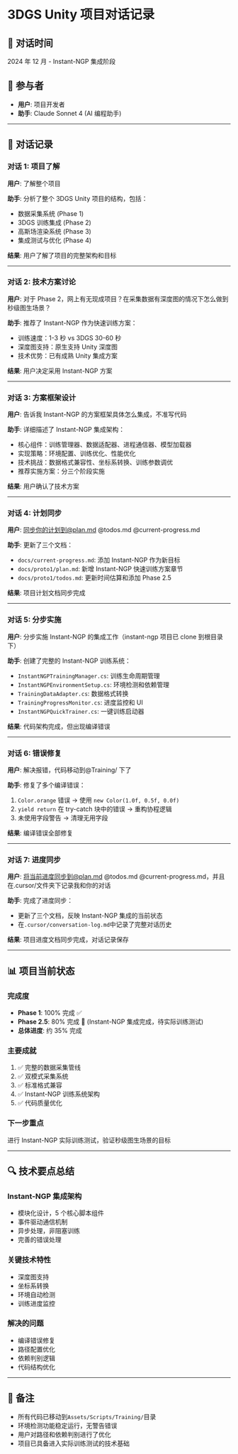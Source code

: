 # 3DGS Unity 项目对话记录

## 📅 对话时间

2024 年 12 月 - Instant-NGP 集成阶段

## 👥 参与者

- **用户**: 项目开发者
- **助手**: Claude Sonnet 4 (AI 编程助手)

---

## 💬 对话记录

### 对话 1: 项目了解

**用户**: 了解整个项目

**助手**: 分析了整个 3DGS Unity 项目的结构，包括：

- 数据采集系统 (Phase 1)
- 3DGS 训练集成 (Phase 2)
- 高斯场渲染系统 (Phase 3)
- 集成测试与优化 (Phase 4)

**结果**: 用户了解了项目的完整架构和目标

---

### 对话 2: 技术方案讨论

**用户**: 对于 Phase 2，网上有无现成项目？在采集数据有深度图的情况下怎么做到秒级图生场景？

**助手**: 推荐了 Instant-NGP 作为快速训练方案：

- 训练速度：1-3 秒 vs 3DGS 30-60 秒
- 深度图支持：原生支持 Unity 深度图
- 技术优势：已有成熟 Unity 集成方案

**结果**: 用户决定采用 Instant-NGP 方案

---

### 对话 3: 方案框架设计

**用户**: 告诉我 Instant-NGP 的方案框架具体怎么集成，不准写代码

**助手**: 详细描述了 Instant-NGP 集成架构：

- 核心组件：训练管理器、数据适配器、进程通信器、模型加载器
- 实现策略：环境配置、训练优化、性能优化
- 技术挑战：数据格式兼容性、坐标系转换、训练参数调优
- 推荐实施方案：分三个阶段实施

**结果**: 用户确认了技术方案

---

### 对话 4: 计划同步

**用户**: 同步你的计划到@plan.md @todos.md @current-progress.md

**助手**: 更新了三个文档：

- `docs/current-progress.md`: 添加 Instant-NGP 作为新目标
- `docs/proto1/plan.md`: 新增 Instant-NGP 快速训练方案章节
- `docs/proto1/todos.md`: 更新时间估算和添加 Phase 2.5

**结果**: 项目计划文档同步完成

---

### 对话 5: 分步实施

**用户**: 分步实施 Instant-NGP 的集成工作（instant-ngp 项目已 clone 到根目录下）

**助手**: 创建了完整的 Instant-NGP 训练系统：

- `InstantNGPTrainingManager.cs`: 训练生命周期管理
- `InstantNGPEnvironmentSetup.cs`: 环境检测和依赖管理
- `TrainingDataAdapter.cs`: 数据格式转换
- `TrainingProgressMonitor.cs`: 进度监控和 UI
- `InstantNGPQuickTrainer.cs`: 一键训练启动器

**结果**: 代码架构完成，但出现编译错误

---

### 对话 6: 错误修复

**用户**: 解决报错，代码移动到@Training/ 下了

**助手**: 修复了多个编译错误：

1. `Color.orange` 错误 → 使用 `new Color(1.0f, 0.5f, 0.0f)`
2. `yield return` 在 try-catch 块中的错误 → 重构协程逻辑
3. 未使用字段警告 → 清理无用字段

**结果**: 编译错误全部修复

---

### 对话 7: 进度同步

**用户**: 将当前进度同步到@plan.md @todos.md @current-progress.md，并且在.cursor/文件夹下记录我和你的对话

**助手**: 完成了进度同步：

- 更新了三个文档，反映 Instant-NGP 集成的当前状态
- 在`.cursor/conversation-log.md`中记录了完整对话历史

**结果**: 项目进度文档同步完成，对话记录保存

---

## 📊 项目当前状态

### 完成度

- **Phase 1**: 100% 完成 ✅
- **Phase 2.5**: 80% 完成 🚧 (Instant-NGP 集成完成，待实际训练测试)
- **总体进度**: 约 35% 完成

### 主要成就

1. ✅ 完整的数据采集管线
2. ✅ 双模式采集系统
3. ✅ 标准格式兼容
4. ✅ Instant-NGP 训练系统架构
5. ✅ 代码质量优化

### 下一步重点

进行 Instant-NGP 实际训练测试，验证秒级图生场景的目标

---

## 🔍 技术要点总结

### Instant-NGP 集成架构

- 模块化设计，5 个核心脚本组件
- 事件驱动通信机制
- 异步处理，非阻塞训练
- 完善的错误处理

### 关键技术特性

- 深度图支持
- 坐标系转换
- 环境自动检测
- 训练进度监控

### 解决的问题

- 编译错误修复
- 路径配置优化
- 依赖判别逻辑
- 代码结构优化

---

## 📝 备注

- 所有代码已移动到`Assets/Scripts/Training/`目录
- 环境检测功能稳定运行，无警告错误
- 用户对路径和依赖判别进行了优化
- 项目已具备进入实际训练测试的技术基础
